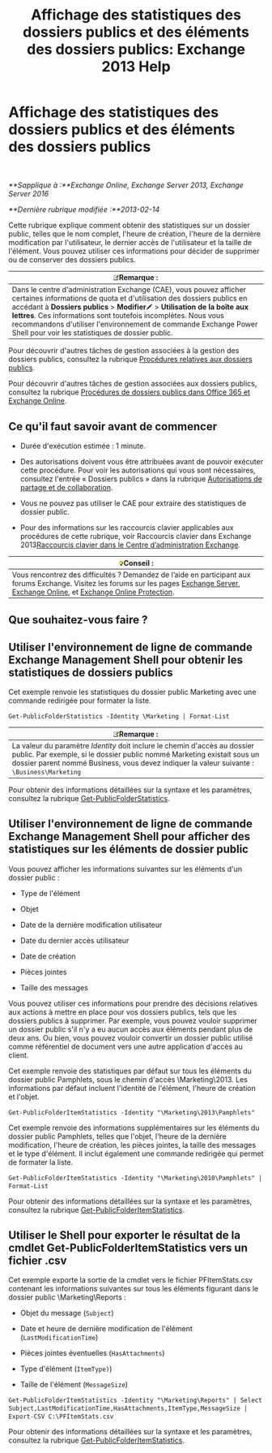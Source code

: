 ﻿---
title: 'Affichage des statistiques des dossiers publics et des éléments des dossiers publics: Exchange 2013 Help'
TOCTitle: Affichage des statistiques des dossiers publics et des éléments des dossiers publics
ms:assetid: 4e412710-9a74-4649-ab01-502e969a7eda
ms:mtpsurl: https://technet.microsoft.com/fr-fr/library/Aa997949(v=EXCHG.150)
ms:contentKeyID: 50478155
ms.date: 04/24/2018
mtps_version: v=EXCHG.150
ms.translationtype: HT
---

# Affichage des statistiques des dossiers publics et des éléments des dossiers publics

 

_**Sapplique à :**Exchange Online, Exchange Server 2013, Exchange Server 2016_

_**Dernière rubrique modifiée :**2013-02-14_

Cette rubrique explique comment obtenir des statistiques sur un dossier public, telles que le nom complet, l'heure de création, l'heure de la dernière modification par l'utilisateur, le dernier accès de l'utilisateur et la taille de l'élément. Vous pouvez utiliser ces informations pour décider de supprimer ou de conserver des dossiers publics.

<table>
<thead>
<tr class="header">
<th><img src="images/JJ159664.note(EXCHG.150).gif" title="Remarque" alt="Remarque" />Remarque :</th>
</tr>
</thead>
<tbody>
<tr class="odd">
<td>Dans le centre d'administration Exchange (CAE), vous pouvez afficher certaines informations de quota et d'utilisation des dossiers publics en accédant à <strong>Dossiers publics</strong> &gt; <strong>Modifier</strong><img src="images/Bb124582.6f53ccb2-1f13-4c02-bea0-30690e6ea71d(EXCHG.150).gif" title="Icône Modifier" alt="Icône Modifier" /> &gt; <strong>Utilisation de la boîte aux lettres</strong>. Ces informations sont toutefois incomplètes. Nous vous recommandons d'utiliser l'environnement de commande Exchange Power Shell pour voir les statistiques de dossier public.</td>
</tr>
</tbody>
</table>


Pour découvrir d'autres tâches de gestion associées à la gestion des dossiers publics, consultez la rubrique [Procédures relatives aux dossiers publics](public-folder-procedures-exchange-2013-help.md).

Pour découvrir d'autres tâches de gestion associées aux dossiers publics, consultez la rubrique [Procédures de dossiers publics dans Office 365 et Exchange Online](https://technet.microsoft.com/fr-fr/library/jj966272\(v=exchg.150\)).

## Ce qu'il faut savoir avant de commencer

  - Durée d'exécution estimée : 1 minute.

  - Des autorisations doivent vous être attribuées avant de pouvoir exécuter cette procédure. Pour voir les autorisations qui vous sont nécessaires, consultez l'entrée « Dossiers publics » dans la rubrique [Autorisations de partage et de collaboration](sharing-and-collaboration-permissions-exchange-2013-help.md).

  - Vous ne pouvez pas utiliser le CAE pour extraire des statistiques de dossier public.

  - Pour des informations sur les raccourcis clavier applicables aux procédures de cette rubrique, voir Raccourcis clavier dans Exchange 2013[Raccourcis clavier dans le Centre d’administration Exchange](keyboard-shortcuts-in-the-exchange-admin-center-exchange-online-protection-help.md).

<table>
<thead>
<tr class="header">
<th><img src="images/Bb125224.tip(EXCHG.150).gif" title="Conseil" alt="Conseil" />Conseil :</th>
</tr>
</thead>
<tbody>
<tr class="odd">
<td>Vous rencontrez des difficultés ? Demandez de l’aide en participant aux forums Exchange. Visitez les forums sur les pages <a href="https://go.microsoft.com/fwlink/p/?linkid=60612">Exchange Server</a>, <a href="https://go.microsoft.com/fwlink/p/?linkid=267542">Exchange Online</a>, et <a href="https://go.microsoft.com/fwlink/p/?linkid=285351">Exchange Online Protection</a>.</td>
</tr>
</tbody>
</table>


## Que souhaitez-vous faire ?

## Utiliser l'environnement de ligne de commande Exchange Management Shell pour obtenir les statistiques de dossiers publics

Cet exemple renvoie les statistiques du dossier public Marketing avec une commande redirigée pour formater la liste.

    Get-PublicFolderStatistics -Identity \Marketing | Format-List

<table>
<thead>
<tr class="header">
<th><img src="images/JJ159664.note(EXCHG.150).gif" title="Remarque" alt="Remarque" />Remarque :</th>
</tr>
</thead>
<tbody>
<tr class="odd">
<td>La valeur du paramètre <em>Identity</em> doit inclure le chemin d'accès au dossier public. Par exemple, si le dossier public nommé Marketing existait sous un dossier parent nommé Business, vous devez indiquer la valeur suivante : <code>\Business\Marketing</code></td>
</tr>
</tbody>
</table>


Pour obtenir des informations détaillées sur la syntaxe et les paramètres, consultez la rubrique [Get-PublicFolderStatistics](https://technet.microsoft.com/fr-fr/library/aa998663\(v=exchg.150\)).

## Utiliser l'environnement de ligne de commande Exchange Management Shell pour afficher des statistiques sur les éléments de dossier public

Vous pouvez afficher les informations suivantes sur les éléments d'un dossier public :

  - Type de l'élément

  - Objet

  - Date de la dernière modification utilisateur

  - Date du dernier accès utilisateur

  - Date de création

  - Pièces jointes

  - Taille des messages

Vous pouvez utiliser ces informations pour prendre des décisions relatives aux actions à mettre en place pour vos dossiers publics, tels que les dossiers publics à supprimer. Par exemple, vous pouvez vouloir supprimer un dossier public s'il n'y a eu aucun accès aux éléments pendant plus de deux ans. Ou bien, vous pouvez vouloir convertir un dossier public utilisé comme référentiel de document vers une autre application d'accès au client.

Cet exemple renvoie des statistiques par défaut sur tous les éléments du dossier public Pamphlets, sous le chemin d'accès \\Marketing\\2013. Les informations par défaut incluent l'identité de l'élément, l'heure de création et l'objet.

    Get-PublicFolderItemStatistics -Identity "\Marketing\2013\Pamphlets"

Cet exemple renvoie des informations supplémentaires sur les éléments du dossier public Pamphlets, telles que l'objet, l'heure de la dernière modification, l'heure de création, les pièces jointes, la taille des messages et le type d'élément. Il inclut également une commande redirigée qui permet de formater la liste.

    Get-PublicFolderItemStatistics -Identity "\Marketing\2010\Pamphlets" | Format-List

Pour obtenir des informations détaillées sur la syntaxe et les paramètres, consultez la rubrique [Get-PublicFolderItemStatistics](https://technet.microsoft.com/fr-fr/library/ee332344\(v=exchg.150\)).

## Utiliser le Shell pour exporter le résultat de la cmdlet Get-PublicFolderItemStatistics vers un fichier .csv

Cet exemple exporte la sortie de la cmdlet vers le fichier PFItemStats.csv contenant les informations suivantes sur tous les éléments figurant dans le dossier public \\Marketing\\Reports :

  - Objet du message (`Subject`)

  - Date et heure de dernière modification de l'élément (`LastModificationTime`)

  - Pièces jointes éventuelles (`HasAttachments`)

  - Type d'élément (`ItemType)`)

  - Taille de l'élément (`MessageSize`)

<!-- end list -->

    Get-PublicFolderItemStatistics -Identity "\Marketing\Reports" | Select Subject,LastModificationTime,HasAttachments,ItemType,MessageSize | Export-CSV C:\PFItemStats.csv

Pour obtenir des informations détaillées sur la syntaxe et les paramètres, consultez la rubrique [Get-PublicFolderItemStatistics](https://technet.microsoft.com/fr-fr/library/ee332344\(v=exchg.150\)).

